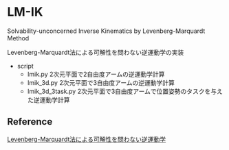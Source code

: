 # LM-IK
Solvability-unconcerned Inverse Kinematics by Levenberg-Marquardt Method

Levenberg-Marquardt法による可解性を問わない逆運動学の実装
- script
  - lmik.py
    2次元平面で2自由度アームの逆運動学計算
  - lmik_3d.py
    2次元平面で3自由度アームの逆運動学計算
  - lmik_3d_3task.py
    2次元平面で3自由度アームで位置姿勢のタスクを与えた逆運動学計算

## Reference 
[Levenberg-Marquardt法による可解性を問わない逆運動学](https://www.jstage.jst.go.jp/article/jrsj/29/3/29_3_269/_article/-char/ja/)
